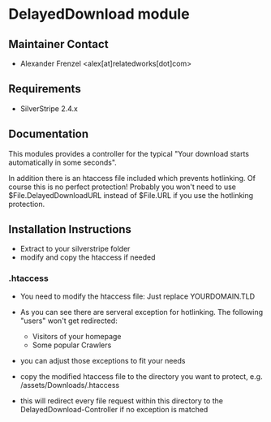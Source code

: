 # DelayedDownload module

## Maintainer Contact

  * Alexander Frenzel <alex[at]relatedworks[dot]com>

## Requirements

  * SilverStripe 2.4.x

## Documentation

  This modules provides a controller for the typical "Your download starts automatically in some seconds".
  
  In addition there is an htaccess file included which prevents hotlinking. Of course this is no perfect protection!
  Probably you won't need to use $File.DelayedDownloadURL instead of $File.URL if you use the hotlinking protection.
  
## Installation Instructions

  * Extract to your silverstripe folder
  * modify and copy the htaccess if needed
  
### .htaccess

  * You need to modify the htaccess file: Just replace YOURDOMAIN.TLD
  * As you can see there are serveral exception for hotlinking. The following "users" won't get redirected:
    * Visitors of your homepage 
    * Some popular Crawlers
  * you can adjust those exceptions to fit your needs
  
  * copy the modified htaccess file to the directory you want to protect, e.g. /assets/Downloads/.htaccess
  * this will redirect every file request within this directory to the DelayedDownload-Controller if no exception is matched
 